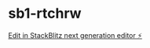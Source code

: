 # sb1-rtchrw

[Edit in StackBlitz next generation editor ⚡️](https://stackblitz.com/~/github.com/Creativityliberty/sb1-rtchrw)